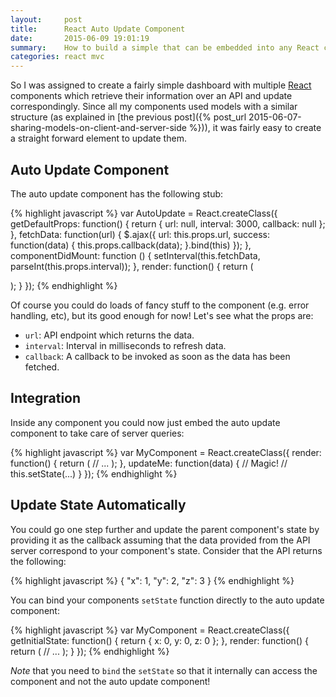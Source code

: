 ```yaml
---
layout:     post
title:      React Auto Update Component
date:       2015-06-09 19:01:19
summary:    How to build a simple that can be embedded into any React component to automatically update its state using AJAX.
categories: react mvc
---
```


So I was assigned to create a fairly simple dashboard with multiple [React](https://facebook.github.io/react/) components which retrieve their information over an API and update correspondingly. Since all my components used models with a similar structure (as explained in [the previous post]({% post_url 2015-06-07-sharing-models-on-client-and-server-side %})), it was fairly easy to create a straight forward element to update them.

## Auto Update Component

The auto update component has the following stub:

{% highlight javascript %}
var AutoUpdate = React.createClass({
  getDefaultProps: function() {
    return {
      url: null,
      interval: 3000,
      callback: null
    };
  },
  fetchData: function(url) {
    $.ajax({
      url: this.props.url,
      success: function(data) {
        this.props.callback(data);
      }.bind(this)
    });
  },
  componentDidMount: function () {
    setInterval(this.fetchData, parseInt(this.props.interval));
  },
  render: function() {
    return (<div className="loader" />);
  }
});
{% endhighlight %}

Of course you could do loads of fancy stuff to the component (e.g. error handling, etc), but its good enough for now! Let's see what the props are:

* `url`: API endpoint which returns the data.
* `interval`: Interval in milliseconds to refresh data.
* `callback`: A callback to be invoked as soon as the data has been fetched.

## Integration

Inside any component you could now just embed the auto update component to take care of server queries:

{% highlight javascript %}
var MyComponent = React.createClass({
  render: function() {
    return (
      <AutoComplete url="my.api/v1/me" interval="1000" callback={this.updateMe} />
      // ...
    );
  },
  updateMe: function(data) {
    // Magic!
    // this.setState(...)
  }
});
{% endhighlight %}

## Update State Automatically

You could go one step further and update the parent component's state by providing it as the callback assuming that the data provided from the API server correspond to your component's state. Consider that the API returns the following:

{% highlight javascript %}
{
  "x": 1,
  "y": 2,
  "z": 3
}
{% endhighlight %}

You can bind your components `setState` function directly to the auto update component:

{% highlight javascript %}
var MyComponent = React.createClass({
  getInitialState: function() {
    return {
        x: 0,
        y: 0,
        z: 0
    };
  },
  render: function() {
    return (
      <AutoComplete url="my.api/v1/me" interval="1000" callback={this.setState.bind(this)} />
      // ...
    );
  }
});
{% endhighlight %}

*Note* that you need to `bind` the `setState` so that it internally can access the component and not the auto update component!
